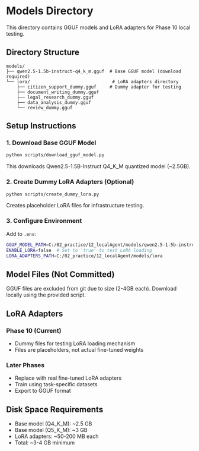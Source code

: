 # Models Directory

This directory contains GGUF models and LoRA adapters for Phase 10 local testing.

## Directory Structure

```
models/
├── qwen2.5-1.5b-instruct-q4_k_m.gguf  # Base GGUF model (download required)
└── lora/                               # LoRA adapters directory
    ├── citizen_support_dummy.gguf     # Dummy adapter for testing
    ├── document_writing_dummy.gguf
    ├── legal_research_dummy.gguf
    ├── data_analysis_dummy.gguf
    └── review_dummy.gguf
```

## Setup Instructions

### 1. Download Base GGUF Model

```bash
python scripts/download_gguf_model.py
```

This downloads Qwen2.5-1.5B-Instruct Q4_K_M quantized model (~2.5GB).

### 2. Create Dummy LoRA Adapters (Optional)

```bash
python scripts/create_dummy_lora.py
```

Creates placeholder LoRA files for infrastructure testing.

### 3. Configure Environment

Add to `.env`:
```bash
GGUF_MODEL_PATH=C:/02_practice/12_localAgent/models/qwen2.5-1.5b-instruct-q4_k_m.gguf
ENABLE_LORA=false  # Set to 'true' to test LoRA loading
LORA_ADAPTERS_PATH=C:/02_practice/12_localAgent/models/lora
```

## Model Files (Not Committed)

GGUF files are excluded from git due to size (2-4GB each).
Download locally using the provided script.

## LoRA Adapters

### Phase 10 (Current)
- Dummy files for testing LoRA loading mechanism
- Files are placeholders, not actual fine-tuned weights

### Later Phases
- Replace with real fine-tuned LoRA adapters
- Train using task-specific datasets
- Export to GGUF format

## Disk Space Requirements

- Base model (Q4_K_M): ~2.5 GB
- Base model (Q5_K_M): ~3 GB
- LoRA adapters: ~50-200 MB each
- Total: ~3-4 GB minimum
